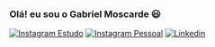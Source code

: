 ### Olá! eu sou o Gabriel Moscarde 😃

[![Instagram Estudo](https://img.shields.io/badge/Instagram-E4405F?style=for-the-badge&logo=instagram&logoColor=white)](https://www.instagram.com/primeirocodigo/)
[![Instagram Pessoal](https://img.shields.io/badge/Instagram-E4405F?style=for-the-badge&logo=instagram&logoColor=black)](https://www.instagram.com/gabrielmoscarde/)
[![Linkedin](https://img.shields.io/badge/LinkedIn-0077B5?style=for-the-badge&logo=linkedin&logoColor=white)](https://www.linkedin.com/in/gabrielmoscarde/)
